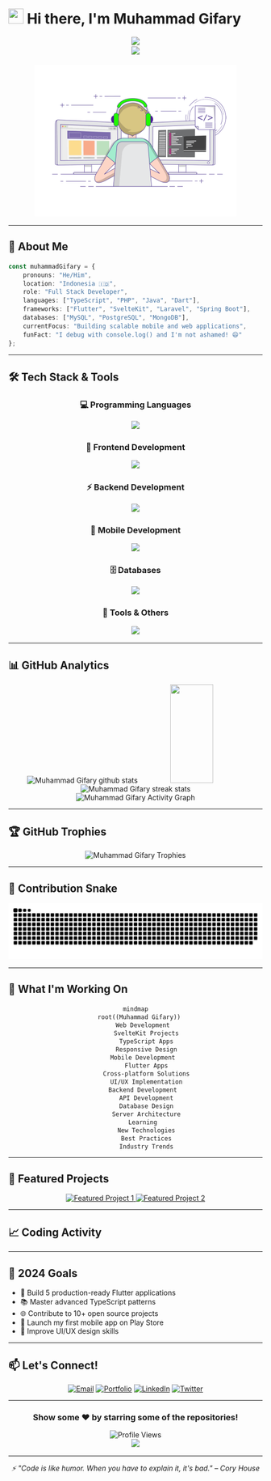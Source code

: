 # <img src="https://raw.githubusercontent.com/MartinHeinz/MartinHeinz/master/wave.gif" width="30px" height="30px" /> Hi there, I'm Muhammad Gifary

<div align="center">
  <img src="https://readme-typing-svg.herokuapp.com/?font=Righteous&size=35&center=true&vCenter=true&width=500&height=70&duration=4000&lines=Web+%26+Mobile+Developer;From+Indonesia+🇮🇩;Always+Learning+New+Things!;" />
</div>

<div align="center">
  <img src="https://github.com/7oSkaaa/7oSkaaa/blob/main/Images/about_me.gif?raw=true" width="50px">
</div>

<br>

<div align="center">
  <img alt="Coding" width="400" src="https://raw.githubusercontent.com/devSouvik/devSouvik/master/gif3.gif">
</div>

---

## 🚀 About Me

```typescript
const muhammadGifary = {
    pronouns: "He/Him",
    location: "Indonesia 🇮🇩",
    role: "Full Stack Developer",
    languages: ["TypeScript", "PHP", "Java", "Dart"],
    frameworks: ["Flutter", "SvelteKit", "Laravel", "Spring Boot"],
    databases: ["MySQL", "PostgreSQL", "MongoDB"],
    currentFocus: "Building scalable mobile and web applications",
    funFact: "I debug with console.log() and I'm not ashamed! 😄"
};
```

---

## 🛠️ Tech Stack & Tools

<div align="center">

### 💻 Programming Languages
<img src="https://skillicons.dev/icons?i=typescript,php,java,dart,javascript,python" />

### 🎨 Frontend Development
<img src="https://skillicons.dev/icons?i=svelte,html,css,tailwind,bootstrap,sass" />

### ⚡ Backend Development
<img src="https://skillicons.dev/icons?i=laravel,nodejs,express,spring" />

### 📱 Mobile Development
<img src="https://skillicons.dev/icons?i=flutter,dart,firebase" />

### 🗄️ Databases
<img src="https://skillicons.dev/icons?i=mysql,postgresql,mongodb,redis" />

### 🔧 Tools & Others
<img src="https://skillicons.dev/icons?i=git,github,vscode,figma,postman,docker" />

</div>

---

## 📊 GitHub Analytics

<div align="center">
  <img width="49%" height="195px" src="https://github-readme-stats.vercel.app/api?username=gifary500D&show_icons=true&count_private=true&hide_border=true&title_color=ff6b6b&icon_color=4ecdc4&text_color=9f9f9f&bg_color=151515" alt="Muhammad Gifary github stats" /> 
  <img width="41%" height="195px" src="https://github-readme-stats.vercel.app/api/top-langs/?username=gifary500D&layout=compact&hide_border=true&title_color=ff6b6b&text_color=9f9f9f&bg_color=151515" />
</div>

<div align="center">
  <img src="https://github-readme-streak-stats.herokuapp.com/?user=gifary500D&theme=dark&hide_border=true&stroke=0000&background=151515&ring=ff6b6b&fire=ff6b6b&currStreakLabel=ff6b6b" alt="Muhammad Gifary streak stats"/>
</div>

<div align="center">
  <img src="https://github-readme-activity-graph.vercel.app/graph?username=gifary500D&bg_color=151515&color=9f9f9f&line=ff6b6b&point=4ecdc4&area=true&hide_border=true" alt="Muhammad Gifary Activity Graph">
</div>

---

## 🏆 GitHub Trophies

<div align="center">
  <img src="https://github-profile-trophy.vercel.app/?username=gifary500D&theme=radical&no-frame=false&no-bg=false&margin-w=4" alt="Muhammad Gifary Trophies">
</div>

---

## 🐍 Contribution Snake

<div align="center">
  <img alt="snake eating my contributions" src="https://raw.githubusercontent.com/salesp07/salesp07/output/github-contribution-grid-snake.svg" />
</div>

---

## 💼 What I'm Working On

<div align="center">

```mermaid
mindmap
  root((Muhammad Gifary))
    Web Development
      SvelteKit Projects
      TypeScript Apps
      Responsive Design
    Mobile Development
      Flutter Apps
      Cross-platform Solutions
      UI/UX Implementation
    Backend Development
      API Development
      Database Design
      Server Architecture
    Learning
      New Technologies
      Best Practices
      Industry Trends
```

</div>

---

## 🌟 Featured Projects

<div align="center">
  <a href="https://github.com/gifary500D">
    <img src="https://github-readme-stats.vercel.app/api/pin/?username=gifary500D&repo=your-repo-name&theme=radical&hide_border=true" alt="Featured Project 1">
  </a>
  <a href="https://github.com/gifary500D">
    <img src="https://github-readme-stats.vercel.app/api/pin/?username=gifary500D&repo=your-repo-name-2&theme=radical&hide_border=true" alt="Featured Project 2">
  </a>
</div>

---

## 📈 Coding Activity

<!--START_SECTION:waka-->
<!--END_SECTION:waka-->

---

## 🎯 2024 Goals

- 🚀 Build 5 production-ready Flutter applications
- 📚 Master advanced TypeScript patterns
- 🌐 Contribute to 10+ open source projects
- 📱 Launch my first mobile app on Play Store
- 🎨 Improve UI/UX design skills

---

## 📫 Let's Connect!

<div align="center">

[![Email](https://img.shields.io/badge/Email-gifary024@gmail.com-red?style=for-the-badge&logo=gmail&logoColor=white)](mailto:gifary024@gmail.com)
[![Portfolio](https://img.shields.io/badge/Portfolio-Visit%20Now-blue?style=for-the-badge&logo=google-chrome&logoColor=white)](https://my-portofolio-ivory-two.vercel.app)
[![LinkedIn](https://img.shields.io/badge/LinkedIn-Connect-blue?style=for-the-badge&logo=linkedin&logoColor=white)](#)
[![Twitter](https://img.shields.io/badge/Twitter-Follow-1DA1F2?style=for-the-badge&logo=twitter&logoColor=white)](#)

</div>

---

<div align="center">
  
### Show some ❤️ by starring some of the repositories!

<img src="https://komarev.com/ghpvc/?username=gifary500D&label=Profile%20Views&color=brightgreen&style=for-the-badge" alt="Profile Views">

</div>

<div align="center">
  <img src="https://capsule-render.vercel.app/api?type=waving&color=gradient&height=100&section=footer"/>
</div>

---

<div align="center">
  <i>⚡ "Code is like humor. When you have to explain it, it's bad." – Cory House</i>
</div>
